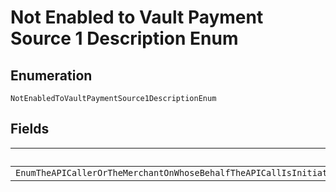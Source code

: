 
# Not Enabled to Vault Payment Source 1 Description Enum

## Enumeration

`NotEnabledToVaultPaymentSource1DescriptionEnum`

## Fields

| Name |
|  --- |
| `EnumTheAPICallerOrTheMerchantOnWhoseBehalfTheAPICallIsInitiatedIsNotAllowedToVaultTheGivenSourcePleaseContactPayPalCustomerSupportForAssistance` |

